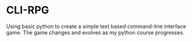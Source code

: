 # CLI-RPG

Using basic python to create a simple text based command-line interface game. The game changes and evolves as my python course progresses.

